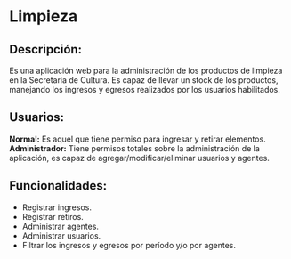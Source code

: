 Limpieza
========

## Descripción:
Es una aplicación web para la administración de los productos de limpieza en la Secretaria de Cultura.
Es capaz de llevar un stock de los productos, manejando los ingresos y egresos realizados por los usuarios habilitados.

## Usuarios:
**Normal:**
Es aquel que tiene permiso para ingresar y retirar elementos.
**Administrador:**
Tiene permisos totales sobre la administración de la aplicación, es capaz de agregar/modificar/eliminar usuarios y agentes.

## Funcionalidades:
* Registrar ingresos.
* Registrar retiros.
* Administrar agentes.
* Administrar usuarios.
* Filtrar los ingresos y egresos por período y/o por agentes.
